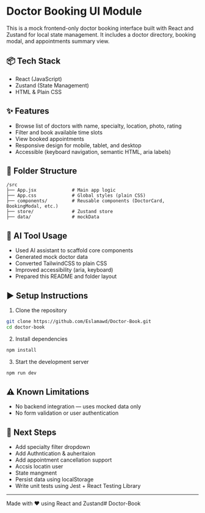 # Doctor Booking UI Module

This is a mock frontend-only doctor booking interface built with React and Zustand for local state management. It includes a doctor directory, booking modal, and appointments summary view.

## 📦 Tech Stack
- React (JavaScript)
- Zustand (State Management)
- HTML & Plain CSS

## ✨ Features
- Browse list of doctors with name, specialty, location, photo, rating
- Filter and book available time slots
- View booked appointments
- Responsive design for mobile, tablet, and desktop
- Accessible (keyboard navigation, semantic HTML, aria labels)

## 📁 Folder Structure
```
/src
├── App.jsx             # Main app logic
├── App.css             # Global styles (plain CSS)
├── components/         # Reusable components (DoctorCard, BookingModal, etc.)
├── store/              # Zustand store
├── data/               # mockData
```

## 🧠 AI Tool Usage
- Used AI assistant to scaffold core components
- Generated mock doctor data
- Converted TailwindCSS to plain CSS
- Improved accessibility (aria, keyboard)
- Prepared this README and folder layout

## ▶️ Setup Instructions
1. Clone the repository
```bash
git clone https://github.com/Eslamawd/Doctor-Book.git
cd doctor-book
```
2. Install dependencies
```bash
npm install
```
3. Start the development server
```bash
npm run dev
```

## ⚠️ Known Limitations
- No backend integration — uses mocked data only
- No form validation or user authentication

## 🚀 Next Steps
- Add specialty filter dropdown
- Add Authntication & auheritaion 
- Add appointment cancellation support
- Accsis locatin user 
- State mangment
- Persist data using localStorage
- Write unit tests using Jest + React Testing Library

---

Made with ❤️ using React and Zustand#   D o c t o r - B o o k  
 